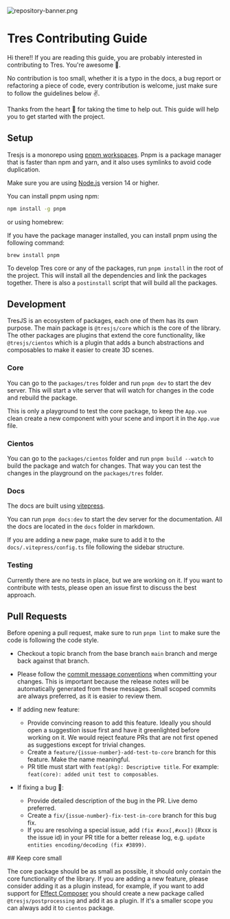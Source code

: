 ![repository-banner.png](/public/repo-banner.png)

# Tres Contributing Guide

Hi there!! If you are reading this guide, you are probably interested in contributing to Tres. You're awesome 🤩.

No contribution is too small, whether it is a typo in the docs, a bug report or refactoring a piece of code, every contribution is welcome, just make sure to follow the guidelines below ✌️.

Thanks from the heart 💚 for taking the time to help out. This guide will help you to get started with the project.

## Setup

Tresjs is a monorepo using [pnpm workspaces](https://pnpm.io/workspaces). Pnpm is a package manager that is faster than npm and yarn, and it also uses symlinks to avoid code duplication.

Make sure you are using [Node.js](https://nodejs.org/en/) version 14 or higher.

You can install pnpm using npm:

```bash
npm install -g pnpm
```

or using homebrew:

If you have the package manager installed, you can install pnpm using the following command:

```
brew install pnpm
```

To develop Tres core or any of the packages, run `pnpm install` in the root of the project. This will install all the dependencies and link the packages together. There is also a `postinstall` script that will build all the packages.

## Development

TresJS is an ecosystem of packages, each one of them has its own purpose. The main package is `@tresjs/core` which is the core of the library. The other packages are plugins that extend the core functionality, like `@tresjs/cientos` which is a plugin that adds a bunch abstractions and composables to make it easier to create 3D scenes.

### Core

You can go to the `packages/tres` folder and run `pnpm dev` to start the dev server. This will start a vite server that will watch for changes in the code and rebuild the package.

This is only a playground to test the core package, to keep the `App.vue` clean create a new component with your scene and import it in the `App.vue` file.

### Cientos

You can go to the `packages/cientos` folder and run `pnpm build --watch` to build the package and watch for changes. That way you can test the changes in the playground on the `packages/tres` folder.

### Docs

The docs are built using [vitepress](https://vitepress.vuejs.org/).

You can run `pnpm docs:dev` to start the dev server for the documentation. All the docs are located in the `docs` folder in markdown.

If you are adding a new page, make sure to add it to the `docs/.vitepress/config.ts` file following the sidebar structure.

### Testing

Currently there are no tests in place, but we are working on it. If you want to contribute with tests, please open an issue first to discuss the best approach.

## Pull Requests

Before opening a pull request, make sure to run `pnpm lint` to make sure the code is following the code style.

- Checkout a topic branch from the base branch `main` branch and merge back against that branch.
- Please follow the [commit message conventions](https://www.conventionalcommits.org/en/v1.0.0-beta.4/) when committing your changes. This is important because the release notes will be automatically generated from these messages. Small scoped commits are always preferred, as it is easier to review them.
- If adding new feature:
  - Provide convincing reason to add this feature. Ideally you should open a suggestion issue first and have it greenlighted before working on it. We would reject feature PRs that are not first opened as suggestions except for trivial changes.
  - Create a `feature/{issue-number}-add-test-to-core` branch for this feature. Make the name meaningful.
  - PR title must start with `feat(pkg): Descriptive title`. For example: `feat(core): added unit test to composables`.
- If fixing a bug 🐛:

  - Provide detailed description of the bug in the PR. Live demo preferred.
  - Create a `fix/{issue-number}-fix-test-in-core` branch for this bug fix.
  - If you are resolving a special issue, add `(fix #xxx[,#xxx])` (#xxx is the issue id) in your PR title for a better release log, e.g. `update entities encoding/decoding (fix #3899)`.

## Keep core small

The core package should be as small as possible, it should only contain the core functionality of the library. If you are adding a new feature, please consider adding it as a plugin instead, for example, if you want to add support for [Effect Composer](https://threejs.org/examples/?q=compo#webgl_postprocessing_effectcomposer) you should create a new package called `@tresjs/postprocessing` and add it as a plugin. If it's a smaller scope you can always add it to `cientos` package.

